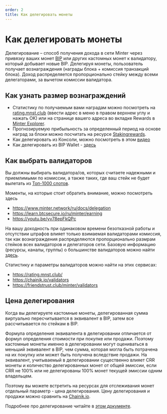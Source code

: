 ```yaml
---
order: 2
title: Как делегировать монеты
---
```


# Как делегировать монеты

Делегирование – способ получения дохода в сети Minter через привязку ваших монет [BIP](/ru/earn/bip) или других кастомных монет к валидатору, который добывает новые BIP. Делегируя монеты, пользователь получает вознаграждения (награды блока + комиссия транзакций блока). Доход распределяется пропорционально стейку между всеми делегаторами, за вычетом комиссии валидатора.

## Как узнать размер вознаграждений

- Статистику по получаемым вами наградам можно посмотреть на [rating.mnst.club](https://rating.mnst.club) (ввести адрес в меню в правом верхнем углу и нажать OK) или на странице вашего адреса во вкладке Rewards в [Minter Explorer](https://explorer.minter.network).
- Прогнозируемую прибыльность за определенный период на основе наград за блоки можно посчитать на ресурсе [Stakingrewards](https://www.stakingrewards.com/earn/minter/calculate).
- Как делегировать из Консоли, можно посмотреть в этом [видео](https://www.youtube.com/watch?v=HHitaI2GYuM)
- Как делегировать из BIP Wallet - [здесь](https://youtu.be/zcZx3PJQvFM)

## Как выбрать валидаторов

Вы должны выбирать валидатора/ов, которых считаете надежными и приемлимыми по комиссии, а также таких, где ваш стейк не будет вылетать из [Топ-1000 слотов](/ru/earn/waitlist).

Моменты, на которые стоит обратить внимание, можно посмотреть здесь
- https://www.minter.network/ru/docs/delegation
- https://learn.btcsecure.io/ru/minter/earning
- https://youtu.be/yv78epFkQPc

На вашу доходность при одинаковом времени безотказной работы и отсутствии штрафов влияет только взимаемая валидаторами комиссия, так как вознаграждения распределяются пропорционально размрам стейков всех валидаторов и делегаторов сети. Базовую информацию (ресурсы, каналы, группы) о большинстве валидаторов можно найти [здесь](https://telegra.ph/Validatory-i-masternody-seti-Minter-10-06).

Статистику и параметры валидаторов можно найти на этих сервисах:

- https://rating.mnst.club/
- https://chainik.io/validators
- https://friendstrust.club/minter/validators

## Цена делегирования

Когда вы делегируете кастомные монеты, делегированная сумма виртуально пересчитывается в эквивалент в BIP, затем все рассчитывается по стейкам в BIP. 

Формула определения эквивалента в делегировании отличается от формул определения стоимости при покупке или продажи. Поэтому кастомные монеты именно в делегировании могут оцениваться в меньший эквивалент в BIP, чем сумма, которая могла быть потрачена на их покупку или может быть получена вследствие продажи. На эквивалент, учитываемый в делегировании существенно влияет CRR монеты и количество делегированных монет от общей эмиссии, если CRR не 100% или не делегированы 100% монет текущей эмиссии одним владельцем.

Поэтому вы можете встретить на ресурсах для отслеживания монет отдельный параметр - цена делегирования. Цену делегирования и продажи можно сравнить на [Chainik.io](https://chainik.io/).

Подробнее про делегирование читайте в [этом документе](https://www.minter.network/ru/docs/delegation).
